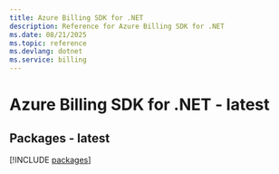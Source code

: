 ```yaml
---
title: Azure Billing SDK for .NET
description: Reference for Azure Billing SDK for .NET
ms.date: 08/21/2025
ms.topic: reference
ms.devlang: dotnet
ms.service: billing
---
```

# Azure Billing SDK for .NET - latest
## Packages - latest
[!INCLUDE [packages](billing-index.md)]